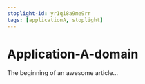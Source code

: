 ```yaml
---
stoplight-id: yr1qi8a9me9rr
tags: [applicationA, stoplight]
---
```


# Application-A-domain

The beginning of an awesome article...
